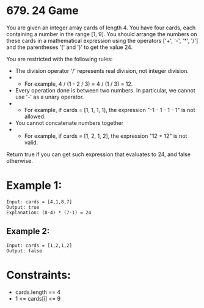 # 679. 24 Game

You are given an integer array cards of length 4. You have four cards, each containing a number in the range [1, 9]. You should arrange the numbers on these cards in a mathematical expression using the operators ['+', '-', '*', '/'] and the parentheses '(' and ')' to get the value 24.

You are restricted with the following rules:

- The division operator '/' represents real division, not integer division.
- - For example, 4 / (1 - 2 / 3) = 4 / (1 / 3) = 12.
- Every operation done is between two numbers. In particular, we cannot use '-' as a unary operator.
- - For example, if cards = [1, 1, 1, 1], the expression "-1 - 1 - 1 - 1" is not allowed.
- You cannot concatenate numbers together
- - For example, if cards = [1, 2, 1, 2], the expression "12 + 12" is not valid.

Return true if you can get such expression that evaluates to 24, and false otherwise.

# Example 1:

```
Input: cards = [4,1,8,7]
Output: true
Explanation: (8-4) * (7-1) = 24
```

## Example 2:

```
Input: cards = [1,2,1,2]
Output: false
```

# Constraints:

- cards.length == 4
- 1 <= cards[i] <= 9
